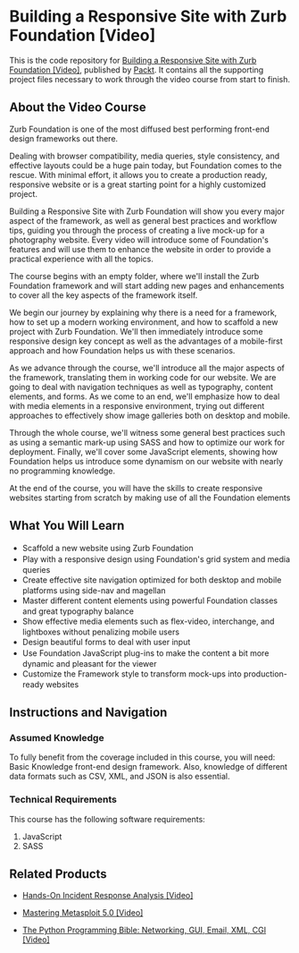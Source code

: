 # Building a Responsive Site with Zurb Foundation [Video]
This is the code repository for [Building a Responsive Site with Zurb Foundation [Video]](https://www.packtpub.com/web-development/building-responsive-site-zurb-foundation-video?utm_source=github&utm_medium=repository&utm_campaign=9781783285174), published by [Packt](https://www.packtpub.com/?utm_source=github). It contains all the supporting project files necessary to work through the video course from start to finish.
## About the Video Course
Zurb Foundation is one of the most diffused best performing front-end design frameworks out there.

Dealing with browser compatibility, media queries, style consistency, and effective layouts could be a huge pain today, but Foundation comes to the rescue. With minimal effort, it allows you to create a production ready, responsive website or is a great starting point for a highly customized project.

Building a Responsive Site with Zurb Foundation will show you every major aspect of the framework, as well as general best practices and workflow tips, guiding you through the process of creating a live mock-up for a photography website. Every video will introduce some of Foundation's features and will use them to enhance the website in order to provide a practical experience with all the topics.

The course begins with an empty folder, where we'll install the Zurb Foundation framework and will start adding new pages and enhancements to cover all the key aspects of the framework itself.

We begin our journey by explaining why there is a need for a framework, how to set up a modern working environment, and how to scaffold a new project with Zurb Foundation. We'll then immediately introduce some responsive design key concept as well as the advantages of a mobile-first approach and how Foundation helps us with these scenarios.

As we advance through the course, we'll introduce all the major aspects of the framework, translating them in working code for our website. We are going to deal with navigation techniques as well as typography, content elements, and forms. As we come to an end, we'll emphasize how to deal with media elements in a responsive environment, trying out different approaches to effectively show image galleries both on desktop and mobile.

Through the whole course, we'll witness some general best practices such as using a semantic mark-up using SASS and how to optimize our work for deployment. Finally, we'll cover some JavaScript elements, showing how Foundation helps us introduce some dynamism on our website with nearly no programming knowledge.

At the end of the course, you will have the skills to create responsive websites starting from scratch by making use of all the Foundation elements

<H2>What You Will Learn</H2>
<DIV class=book-info-will-learn-text>
<UL>
<LI><SPAN style="LINE-HEIGHT: 20px; BACKGROUND-COLOR: transparent">Scaffold a new website using Zurb Foundation</SPAN> 
<LI><SPAN style="LINE-HEIGHT: 20px; BACKGROUND-COLOR: transparent">Play with a responsive design using Foundation's grid system and media queries</SPAN> 
<LI><SPAN style="LINE-HEIGHT: 20px; BACKGROUND-COLOR: transparent">Create effective site navigation optimized for both desktop and mobile platforms using side-nav and magellan</SPAN> 
<LI><SPAN style="LINE-HEIGHT: 20px; BACKGROUND-COLOR: transparent">Master different content elements using powerful Foundation classes and great typography balance</SPAN> 
<LI><SPAN style="LINE-HEIGHT: 20px; BACKGROUND-COLOR: transparent">Show effective media elements such as flex-video, interchange, and lightboxes without penalizing mobile users</SPAN> 
<LI><SPAN style="LINE-HEIGHT: 20px; BACKGROUND-COLOR: transparent">Design beautiful forms to deal with user input</SPAN> 
<LI><SPAN style="LINE-HEIGHT: 20px; BACKGROUND-COLOR: transparent">Use Foundation JavaScript plug-ins to make the content a bit more dynamic and pleasant for the viewer</SPAN> 
<LI><SPAN style="LINE-HEIGHT: 20px; BACKGROUND-COLOR: transparent">Customize the Framework style to transform mock-ups into production-ready websites</SPAN> </LI></UL></DIV>

## Instructions and Navigation
### Assumed Knowledge
To fully benefit from the coverage included in this course, you will need:<br/>
Basic Knowledge front-end design framework. Also, knowledge of different data formats such as CSV, XML, and JSON is also essential.
### Technical Requirements
This course has the following software requirements:<br/>
1. JavaScript 
2. SASS

## Related Products
* [Hands-On Incident Response Analysis [Video]](https://www.packtpub.com/networking-and-servers/hands-incident-response-analysis-video?utm_source=github&utm_medium=repository&utm_campaign=9781838552046)

* [Mastering Metasploit 5.0 [Video]](https://www.packtpub.com/networking-and-servers/mastering-metasploit-50-video?utm_source=github&utm_medium=repository&utm_campaign=9781838551544)

* [The Python Programming Bible: Networking, GUI, Email, XML, CGI [Video]](https://www.packtpub.com/application-development/python-programming-bible-networking-gui-email-xml-cgi-video?utm_source=github&utm_medium=repository&utm_campaign=9781838559960)

